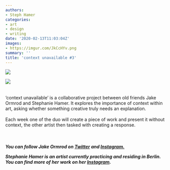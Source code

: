 ```yaml
---
authors:
- Steph Hamer
categories:
- art
- design
- writing
date: '2020-02-13T11:03:04Z'
images:
- https://imgur.com/JkCcHYv.png
summary: ''
title: 'context unavailable #3'
---
```

![](https://imgur.com/JkCcHYv.png "")

![](https://imgur.com/L2A2Xet.png "")
<br>
<br>
<br>
‘context unavailable’ is a collaborative project between old friends Jake Ormrod and Stephanie Hamer. It explores the importance of context within art, asking whether something creative truly needs an explanation.<br>
<br>
Each week one of the duo will create a piece of work and present it without context, the other artist then tasked with creating a response.<br>
<br>
<br>
<br>
**_You can follow Jake Ormrod on [Twitter](https://twitter.com/Jake_Ormrod "") and [Instagram.](https://www.instagram.com/generationzer0mag/ "")_**

_**Stephanie Hamer is an artist currently practicing and residing in Berlin. You can find more of her work on her [Instagram](https://www.instagram.com/stephanie__hamer/ "").**_
